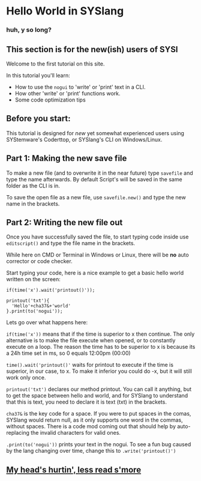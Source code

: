 # Hello World in SYSlang


### huh, y so long?

## This section is for the new(ish) users of SYSl

Welcome to the first tutorial on this site.

In this tutorial you'll learn:
* How to use the `nogui` to 'write' or 'print' text in a CLI.
* How other 'write' or 'print' functions work.
* Some code optimization tips

## Before you start:
This tutorial is designed for _new_ yet somewhat experienced users using SYStemware's Coderttop, or SYSlang's CLI on Windows/Linux.

## Part 1: Making the new save file
To make a new file (and to overwrite it in the near future) type `savefile` and type the name afterwards.
By default Script's will be saved in the same folder as the CLI is in.

To save the open file as a new file, use `savefile.new()` and type the new name in the brackets.

## Part 2: Writing the new file out
Once you have successfully saved the file, to start typing code inside use `editscript()` and type the file name in the brackets.

While here on CMD or Terminal in Windows or Linux, there will be **no** auto corrector or code checker.

Start typing your code, here is a nice example to get a basic hello world written on the screen:
```
if(time('x').wait('printout()'));

printout('txt'){
  'Hello'+cha37&+'world'
}.print(to('nogui'));
```

Lets go over what happens here:

`if(time('x'))` means that if the time is superior to x then continue. The only alternative is to make the file execute when opened, or to constantly execute on a loop.
The reason the time has to be superior to x is because its a 24h time set in ms, so 0 equals 12:00pm (00:00)

`time().wait('printout()'` waits for printout to execute if the time is superior, in our case, to x. To make it inferior you could do -x, but it will still work only once.

`printout('txt')` declares our method printout. You can call it anything, but to get the space between hello and world, and for SYSlang to understand that this is text, you need to declare it is text (txt) in the brackets.

`cha37&` is the key code for a space. If you were to put spaces in the comas, SYSlang would return null, as it only supports one word in the commas, without spaces.
There is a code mod coming out that should help by auto-replacing the invalid characters for valid ones.

`.print(to('nogui'))` prints your text in the nogui. To see a fun bug caused by the lang changing over time, change this to `.write('printout()')`

## [My head's hurtin', less read s'more](https://docs.pipewarp.co.uk/SYSlang)

